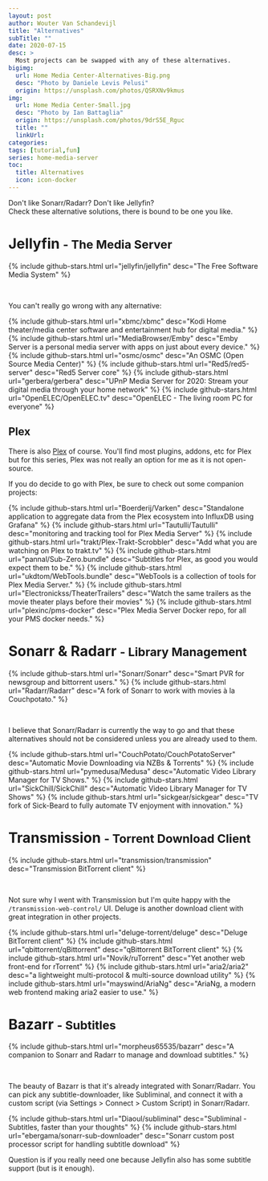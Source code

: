 ```yaml
---
layout: post
author: Wouter Van Schandevijl
title: "Alternatives"
subTitle: ""
date: 2020-07-15
desc: >
  Most projects can be swapped with any of these alternatives.
bigimg:
  url: Home Media Center-Alternatives-Big.png
  desc: "Photo by Daniele Levis Pelusi"
  origin: https://unsplash.com/photos/QSRXNv9kmus
img:
  url: Home Media Center-Small.jpg
  desc: "Photo by Ian Battaglia"
  origin: https://unsplash.com/photos/9drS5E_Rguc
  title: ""
  linkUrl: 
categories: 
tags: [tutorial,fun]
series: home-media-server
toc:
  title: Alternatives
  icon: icon-docker
---
```


Don't like Sonarr/Radarr? Don't like Jellyfin?  
Check these alternative solutions, there is bound to be one you like.

<!--more-->

# Jellyfin <small>- The Media Server</small>

{% include github-stars.html url="jellyfin/jellyfin" desc="The Free Software Media System" %}

<br>

You can't really go wrong with any alternative:

{% include github-stars.html url="xbmc/xbmc" desc="Kodi Home theater/media center software and entertainment hub for digital media." %}
{% include github-stars.html url="MediaBrowser/Emby" desc="Emby Server is a personal media server with apps on just about every device." %}
{% include github-stars.html url="osmc/osmc" desc="An OSMC (Open Source Media Center)" %}
{% include github-stars.html url="Red5/red5-server" desc="Red5 Server core" %}
{% include github-stars.html url="gerbera/gerbera" desc="UPnP Media Server for 2020: Stream your digital media through your home network" %}
{% include github-stars.html url="OpenELEC/OpenELEC.tv" desc="OpenELEC - The living room PC for everyone" %}

## Plex

There is also [Plex](https://www.plex.tv/) of course. You'll find most plugins, addons, etc for Plex but for this series,
Plex was not really an option for me as it is not open-source.  

If you do decide to go with Plex, be sure to check out some companion projects:

{% include github-stars.html url="Boerderij/Varken" desc="Standalone application to aggregate data from the Plex ecosystem into InfluxDB using Grafana" %}
{% include github-stars.html url="Tautulli/Tautulli" desc="monitoring and tracking tool for Plex Media Server" %}
{% include github-stars.html url="trakt/Plex-Trakt-Scrobbler" desc="Add what you are watching on Plex to trakt.tv" %}
{% include github-stars.html url="pannal/Sub-Zero.bundle" desc="Subtitles for Plex, as good you would expect them to be." %}
{% include github-stars.html url="ukdtom/WebTools.bundle" desc="WebTools is a collection of tools for Plex Media Server." %}
{% include github-stars.html url="Electronickss/TheaterTrailers" desc="Watch the same trailers as the movie theater plays before their movies" %}
{% include github-stars.html url="plexinc/pms-docker" desc="Plex Media Server Docker repo, for all your PMS docker needs." %}



# Sonarr & Radarr <small>- Library Management</small>

{% include github-stars.html url="Sonarr/Sonarr" desc="Smart PVR for newsgroup and bittorrent users." %}
{% include github-stars.html url="Radarr/Radarr" desc="A fork of Sonarr to work with movies à la Couchpotato." %}


<br>

I believe that Sonarr/Radarr is currently the way to go and that these alternatives
should not be considered unless you are already used to them.

{% include github-stars.html url="CouchPotato/CouchPotatoServer" desc="Automatic Movie Downloading via NZBs & Torrents" %}
{% include github-stars.html url="pymedusa/Medusa" desc="Automatic Video Library Manager for TV Shows." %}
{% include github-stars.html url="SickChill/SickChill" desc="Automatic Video Library Manager for TV Shows" %}
{% include github-stars.html url="sickgear/sickgear" desc="TV fork of Sick-Beard to fully automate TV enjoyment with innovation." %}



# Transmission <small>- Torrent Download Client</small>

{% include github-stars.html url="transmission/transmission" desc="Transmission BitTorrent client" %}

<br>

Not sure why I went with Transmission but I'm quite happy with the `/transmission-web-control/` UI.
Deluge is another download client with great integration in other projects.


{% include github-stars.html url="deluge-torrent/deluge" desc="Deluge BitTorrent client" %}
{% include github-stars.html url="qbittorrent/qBittorrent" desc="qBittorrent BitTorrent client" %}
{% include github-stars.html url="Novik/ruTorrent" desc="Yet another web front-end for rTorrent" %}
{% include github-stars.html url="aria2/aria2" desc="a lightweight multi-protocol & multi-source download utility" %}
{% include github-stars.html url="mayswind/AriaNg" desc="AriaNg, a modern web frontend making aria2 easier to use." %}




# Bazarr <small>- Subtitles</small>

{% include github-stars.html url="morpheus65535/bazarr" desc="A companion to Sonarr and Radarr to manage and download subtitles." %}

<br>

The beauty of Bazarr is that it's already integrated with Sonarr/Radarr. You can pick any subtitle-downloader,
like Subliminal, and connect it with a custom script (via Settings > Connect > Custom Script) in Sonarr/Radarr.

{% include github-stars.html url="Diaoul/subliminal" desc="Subliminal - Subtitles, faster than your thoughts" %}
{% include github-stars.html url="ebergama/sonarr-sub-downloader" desc="Sonarr custom post processor script for handling subtitle download" %}

Question is if you really need one because Jellyfin also has some subtitle support (but is it enough).
